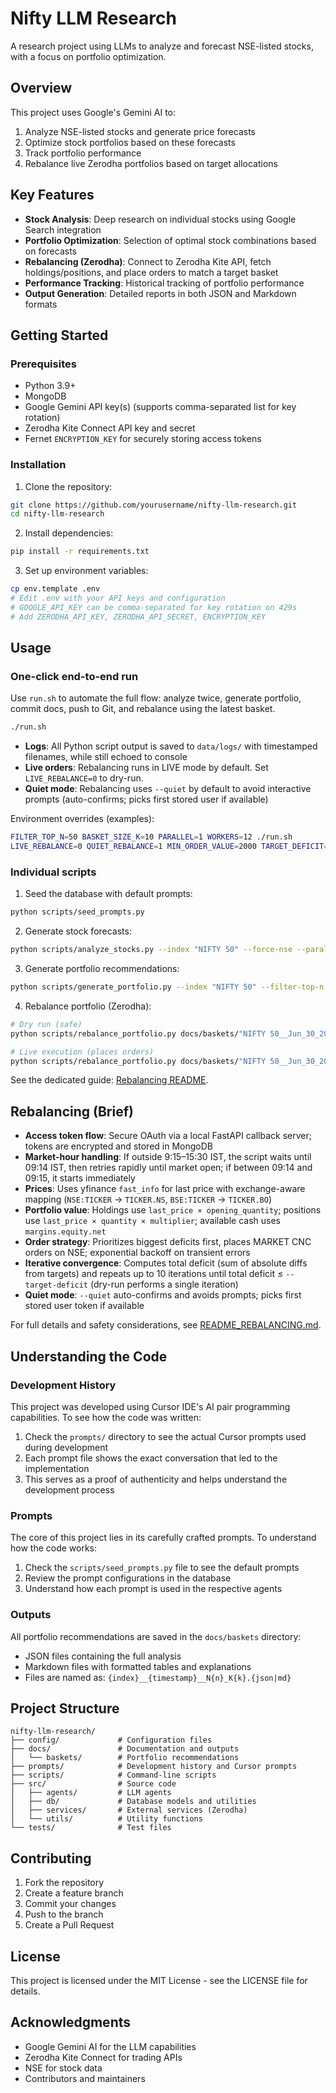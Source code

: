 # Nifty LLM Research

A research project using LLMs to analyze and forecast NSE-listed stocks, with a focus on portfolio optimization.

## Overview

This project uses Google's Gemini AI to:
1. Analyze NSE-listed stocks and generate price forecasts
2. Optimize stock portfolios based on these forecasts
3. Track portfolio performance
4. Rebalance live Zerodha portfolios based on target allocations

## Key Features

- **Stock Analysis**: Deep research on individual stocks using Google Search integration
- **Portfolio Optimization**: Selection of optimal stock combinations based on forecasts
- **Rebalancing (Zerodha)**: Connect to Zerodha Kite API, fetch holdings/positions, and place orders to match a target basket
- **Performance Tracking**: Historical tracking of portfolio performance
- **Output Generation**: Detailed reports in both JSON and Markdown formats

## Getting Started

### Prerequisites

- Python 3.9+
- MongoDB
- Google Gemini API key(s) (supports comma-separated list for key rotation)
- Zerodha Kite Connect API key and secret
- Fernet `ENCRYPTION_KEY` for securely storing access tokens

### Installation

1. Clone the repository:
```bash
git clone https://github.com/yourusername/nifty-llm-research.git
cd nifty-llm-research
```

2. Install dependencies:
```bash
pip install -r requirements.txt
```

3. Set up environment variables:
```bash
cp env.template .env
# Edit .env with your API keys and configuration
# GOOGLE_API_KEY can be comma-separated for key rotation on 429s
# Add ZERODHA_API_KEY, ZERODHA_API_SECRET, ENCRYPTION_KEY
```

## Usage

### One-click end-to-end run

Use `run.sh` to automate the full flow: analyze twice, generate portfolio, commit docs, push to Git, and rebalance using the latest basket.

```bash
./run.sh
```

- **Logs**: All Python script output is saved to `data/logs/` with timestamped filenames, while still echoed to console
- **Live orders**: Rebalancing runs in LIVE mode by default. Set `LIVE_REBALANCE=0` to dry-run.
- **Quiet mode**: Rebalancing uses `--quiet` by default to avoid interactive prompts (auto-confirms; picks first stored user if available)

Environment overrides (examples):
```bash
FILTER_TOP_N=50 BASKET_SIZE_K=10 PARALLEL=1 WORKERS=12 ./run.sh
LIVE_REBALANCE=0 QUIET_REBALANCE=1 MIN_ORDER_VALUE=2000 TARGET_DEFICIT=5000 ./run.sh
```

### Individual scripts

1. Seed the database with default prompts:
```bash
python scripts/seed_prompts.py
```

2. Generate stock forecasts:
```bash
python scripts/analyze_stocks.py --index "NIFTY 50" --force-nse --parallel -w 10
```

3. Generate portfolio recommendations:
```bash
python scripts/generate_portfolio.py --index "NIFTY 50" --filter-top-n 20 --basket-size-k 5
```

4. Rebalance portfolio (Zerodha):
```bash
# Dry run (safe)
python scripts/rebalance_portfolio.py docs/baskets/"NIFTY 50__Jun_30_2025_00_58__N20_K5.json" --dry-run --quiet --target-deficit 5000

# Live execution (places orders)
python scripts/rebalance_portfolio.py docs/baskets/"NIFTY 50__Jun_30_2025_00_58__N20_K5.json" --live --quiet --target-deficit 5000
```

See the dedicated guide: [Rebalancing README](README_REBALANCING.md).

## Rebalancing (Brief)

- **Access token flow**: Secure OAuth via a local FastAPI callback server; tokens are encrypted and stored in MongoDB
- **Market-hour handling**: If outside 9:15–15:30 IST, the script waits until 09:14 IST, then retries rapidly until market open; if between 09:14 and 09:15, it starts immediately
- **Prices**: Uses yfinance `fast_info` for last price with exchange-aware mapping (`NSE:TICKER` → `TICKER.NS`, `BSE:TICKER` → `TICKER.BO`)
- **Portfolio value**: Holdings use `last_price × opening_quantity`; positions use `last_price × quantity × multiplier`; available cash uses `margins.equity.net`
- **Order strategy**: Prioritizes biggest deficits first, places MARKET CNC orders on NSE; exponential backoff on transient errors
- **Iterative convergence**: Computes total deficit (sum of absolute diffs from targets) and repeats up to 10 iterations until total deficit ≤ `--target-deficit` (dry-run performs a single iteration)
- **Quiet mode**: `--quiet` auto-confirms and avoids prompts; picks first stored user token if available

For full details and safety considerations, see [README_REBALANCING.md](README_REBALANCING.md).

## Understanding the Code

### Development History

This project was developed using Cursor IDE's AI pair programming capabilities. To see how the code was written:

1. Check the `prompts/` directory to see the actual Cursor prompts used during development
2. Each prompt file shows the exact conversation that led to the implementation
3. This serves as a proof of authenticity and helps understand the development process

### Prompts

The core of this project lies in its carefully crafted prompts. To understand how the code works:

1. Check the `scripts/seed_prompts.py` file to see the default prompts
2. Review the prompt configurations in the database
3. Understand how each prompt is used in the respective agents

### Outputs

All portfolio recommendations are saved in the `docs/baskets` directory:
- JSON files containing the full analysis
- Markdown files with formatted tables and explanations
- Files are named as: `{index}__{timestamp}__N{n}_K{k}.{json|md}`

## Project Structure

```
nifty-llm-research/
├── config/             # Configuration files
├── docs/               # Documentation and outputs
│   └── baskets/        # Portfolio recommendations
├── prompts/            # Development history and Cursor prompts
├── scripts/            # Command-line scripts
├── src/                # Source code
│   ├── agents/         # LLM agents
│   ├── db/             # Database models and utilities
│   ├── services/       # External services (Zerodha)
│   └── utils/          # Utility functions
└── tests/              # Test files
```

## Contributing

1. Fork the repository
2. Create a feature branch
3. Commit your changes
4. Push to the branch
5. Create a Pull Request

## License

This project is licensed under the MIT License - see the LICENSE file for details.

## Acknowledgments

- Google Gemini AI for the LLM capabilities
- Zerodha Kite Connect for trading APIs
- NSE for stock data
- Contributors and maintainers
